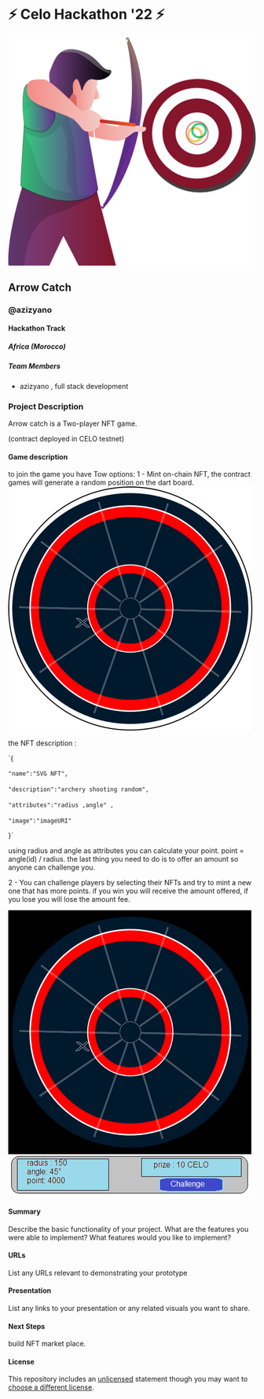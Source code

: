 
# ⚡ Celo Hackathon '22 ⚡

![home](https://github.com/azizyano/build-with-celo-hackathon/blob/main/Arrow_Catch/assets/home.png)

## Arrow Catch

### @azizyano
#### Hackathon Track

##### Africa (Morocco)

##### Team Members
- azizyano , full stack development

### Project Description
Arrow catch is a Two-player NFT game. 

(contract deployed in CELO testnet)

#### Game description
to join the game you have Tow options:
1 - Mint on-chain NFT, the contract games will generate a random position on the dart board.
![dart board](https://github.com/azizyano/build-with-celo-hackathon/blob/main/Arrow_Catch/assets/dart_board.png)

the NFT description :

`{

    "name":"SVG NFT",

    "description":"archery shooting random",

    "attributes":"radius ,angle" ,

    "image":"imageURI"

}`

using radius and angle as attributes you can calculate your point. point = angle(id) / radius. the last thing you need to do is to offer an amount so anyone can challenge you.

2 - You can challenge players by selecting their NFTs and try to mint a new one that has more points. if you win you will receive the amount offered, if you lose you will lose the amount fee.

 ![challenge](https://github.com/azizyano/build-with-celo-hackathon/blob/main/Arrow_Catch/assets/challenge.png)

#### Summary
Describe the basic functionality of your project. What are the features you were able to implement? What features would you like to implement?

#### URLs
List any URLs relevant to demonstrating your prototype

#### Presentation
List any links to your presentation or any related visuals you want to share.

#### Next Steps
build NFT market place.

#### License
This repository includes an [unlicensed](http://unlicense.org/) statement though you may want to [choose a different license](https://choosealicense.com/).
